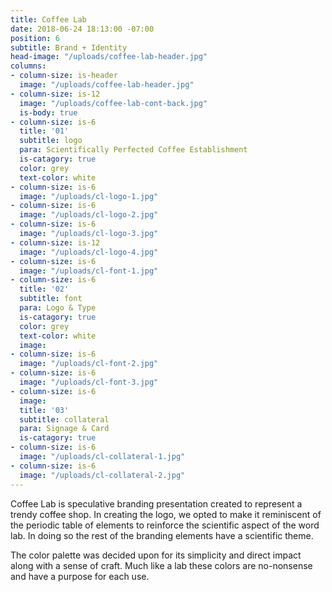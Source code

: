 ```yaml
---
title: Coffee Lab
date: 2018-06-24 18:13:00 -07:00
position: 6
subtitle: Brand + Identity
head-image: "/uploads/coffee-lab-header.jpg"
columns:
- column-size: is-header
  image: "/uploads/coffee-lab-header.jpg"
- column-size: is-12
  image: "/uploads/coffee-lab-cont-back.jpg"
  is-body: true
- column-size: is-6
  title: '01'
  subtitle: logo
  para: Scientifically Perfected Coffee Establishment
  is-catagory: true
  color: grey
  text-color: white
- column-size: is-6
  image: "/uploads/cl-logo-1.jpg"
- column-size: is-6
  image: "/uploads/cl-logo-2.jpg"
- column-size: is-6
  image: "/uploads/cl-logo-3.jpg"
- column-size: is-12
  image: "/uploads/cl-logo-4.jpg"
- column-size: is-6
  image: "/uploads/cl-font-1.jpg"
- column-size: is-6
  title: '02'
  subtitle: font
  para: Logo & Type
  is-catagory: true
  color: grey
  text-color: white
  image: 
- column-size: is-6
  image: "/uploads/cl-font-2.jpg"
- column-size: is-6
  image: "/uploads/cl-font-3.jpg"
- column-size: is-6
  image: 
  title: '03'
  subtitle: collateral
  para: Signage & Card
  is-catagory: true
- column-size: is-6
  image: "/uploads/cl-collateral-1.jpg"
- column-size: is-6
  image: "/uploads/cl-collateral-2.jpg"
---
```


Coffee Lab is speculative branding presentation created to represent a trendy coffee shop. In creating the logo, we opted to make it reminiscent of the periodic table of elements to reinforce the scientific aspect of the word lab. In doing so the rest of the branding elements have a scientific theme.

The color palette was decided upon for its simplicity and direct impact along with a sense of craft. Much like a lab these colors are no-nonsense and have a purpose for each use.